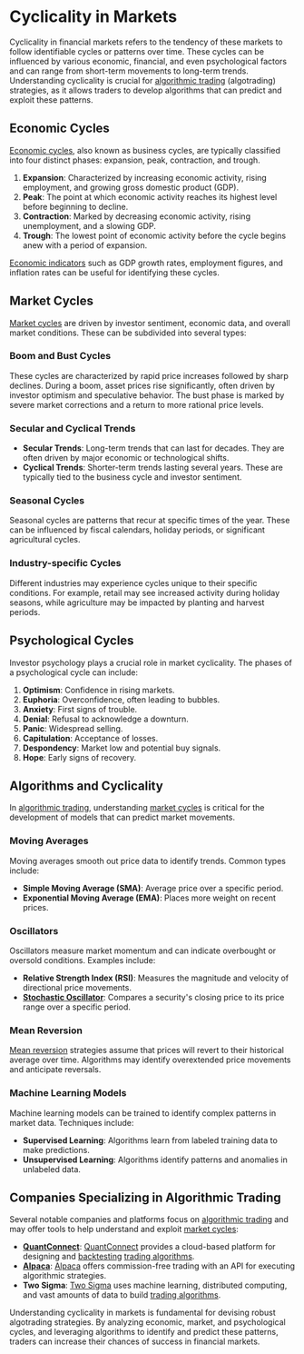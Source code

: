 # Cyclicality in Markets

Cyclicality in financial markets refers to the tendency of these markets to follow identifiable cycles or patterns over time. These cycles can be influenced by various economic, financial, and even psychological factors and can range from short-term movements to long-term trends. Understanding cyclicality is crucial for [algorithmic trading](../a/algorithmic_trading.md) (algotrading) strategies, as it allows traders to develop algorithms that can predict and exploit these patterns.

## Economic Cycles

[Economic cycles](../e/economic_cycles.md), also known as business cycles, are typically classified into four distinct phases: expansion, peak, contraction, and trough.

1. **Expansion**: Characterized by increasing economic activity, rising employment, and growing gross domestic product (GDP).
2. **Peak**: The point at which economic activity reaches its highest level before beginning to decline.
3. **Contraction**: Marked by decreasing economic activity, rising unemployment, and a slowing GDP.
4. **Trough**: The lowest point of economic activity before the cycle begins anew with a period of expansion.

[Economic indicators](../e/economic_indicators.md) such as GDP growth rates, employment figures, and inflation rates can be useful for identifying these cycles.

## Market Cycles

[Market cycles](../m/market_cycles.md) are driven by investor sentiment, economic data, and overall market conditions. These can be subdivided into several types:

### Boom and Bust Cycles

These cycles are characterized by rapid price increases followed by sharp declines. During a boom, asset prices rise significantly, often driven by investor optimism and speculative behavior. The bust phase is marked by severe market corrections and a return to more rational price levels.

### Secular and Cyclical Trends

- **Secular Trends**: Long-term trends that can last for decades. They are often driven by major economic or technological shifts.
- **Cyclical Trends**: Shorter-term trends lasting several years. These are typically tied to the business cycle and investor sentiment.

### Seasonal Cycles

Seasonal cycles are patterns that recur at specific times of the year. These can be influenced by fiscal calendars, holiday periods, or significant agricultural cycles.

### Industry-specific Cycles

Different industries may experience cycles unique to their specific conditions. For example, retail may see increased activity during holiday seasons, while agriculture may be impacted by planting and harvest periods.

## Psychological Cycles

Investor psychology plays a crucial role in market cyclicality. The phases of a psychological cycle can include:

1. **Optimism**: Confidence in rising markets.
2. **Euphoria**: Overconfidence, often leading to bubbles.
3. **Anxiety**: First signs of trouble.
4. **Denial**: Refusal to acknowledge a downturn.
5. **Panic**: Widespread selling.
6. **Capitulation**: Acceptance of losses.
7. **Despondency**: Market low and potential buy signals.
8. **Hope**: Early signs of recovery.

## Algorithms and Cyclicality

In [algorithmic trading](../a/algorithmic_trading.md), understanding [market cycles](../m/market_cycles.md) is critical for the development of models that can predict market movements.

### Moving Averages

Moving averages smooth out price data to identify trends. Common types include:

- **Simple Moving Average (SMA)**: Average price over a specific period.
- **Exponential Moving Average (EMA)**: Places more weight on recent prices.

### Oscillators

Oscillators measure market momentum and can indicate overbought or oversold conditions. Examples include:

- **Relative Strength Index (RSI)**: Measures the magnitude and velocity of directional price movements.
- **[Stochastic Oscillator](../s/stochastic_oscillator.md)**: Compares a security's closing price to its price range over a specific period.

### Mean Reversion

[Mean reversion](../m/mean_reversion.md) strategies assume that prices will revert to their historical average over time. Algorithms may identify overextended price movements and anticipate reversals.

### Machine Learning Models

Machine learning models can be trained to identify complex patterns in market data. Techniques include:

- **Supervised Learning**: Algorithms learn from labeled training data to make predictions.
- **Unsupervised Learning**: Algorithms identify patterns and anomalies in unlabeled data.

## Companies Specializing in Algorithmic Trading

Several notable companies and platforms focus on [algorithmic trading](../a/algorithmic_trading.md) and may offer tools to help understand and exploit [market cycles](../m/market_cycles.md):

- **[QuantConnect](../q/quantconnect.md)**: [QuantConnect](https://www.quantconnect.com/) provides a cloud-based platform for designing and [backtesting](../b/backtesting.md) [trading algorithms](../t/trading_algorithms.md).
- **[Alpaca](../a/alpaca.md)**: [Alpaca](https://alpaca.markets/) offers commission-free trading with an API for executing algorithmic strategies.
- **Two Sigma**: [Two Sigma](https://www.twosigma.com/) uses machine learning, distributed computing, and vast amounts of data to build [trading algorithms](../t/trading_algorithms.md).

Understanding cyclicality in markets is fundamental for devising robust algotrading strategies. By analyzing economic, market, and psychological cycles, and leveraging algorithms to identify and predict these patterns, traders can increase their chances of success in financial markets.